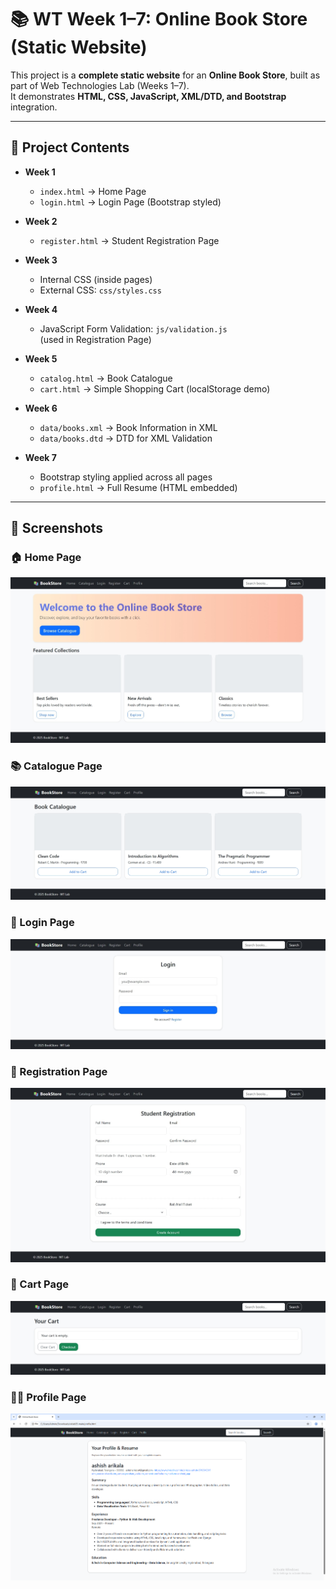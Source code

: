 # 📚 WT Week 1–7: Online Book Store (Static Website)

This project is a **complete static website** for an **Online Book Store**, built as part of Web Technologies Lab (Weeks 1–7).  
It demonstrates **HTML, CSS, JavaScript, XML/DTD, and Bootstrap** integration.

---

## 📂 Project Contents

- **Week 1**
  - `index.html` → Home Page
  - `login.html` → Login Page (Bootstrap styled)

- **Week 2**
  - `register.html` → Student Registration Page

- **Week 3**
  - Internal CSS (inside pages)
  - External CSS: `css/styles.css`

- **Week 4**
  - JavaScript Form Validation: `js/validation.js`  
    (used in Registration Page)

- **Week 5**
  - `catalog.html` → Book Catalogue  
  - `cart.html` → Simple Shopping Cart (localStorage demo)

- **Week 6**
  - `data/books.xml` → Book Information in XML  
  - `data/books.dtd` → DTD for XML Validation

- **Week 7**
  - Bootstrap styling applied across all pages  
  - `profile.html` → Full Resume (HTML embedded)  

---
## 📸 Screenshots

### 🏠 Home Page
![Home Page](images/home.jpeg)

### 📚 Catalogue Page
![Catalogue Page](images/catalogue.jpeg)

### 🔑 Login Page
![Login Page](images/login.jpeg)

### 📝 Registration Page
![Registration Page](images/registration.jpeg)

### 🛒 Cart Page
![Cart Page](images/cart.jpeg)

### 🧑‍🎓 Profile Page
![Profile Page](images/profile.png)

